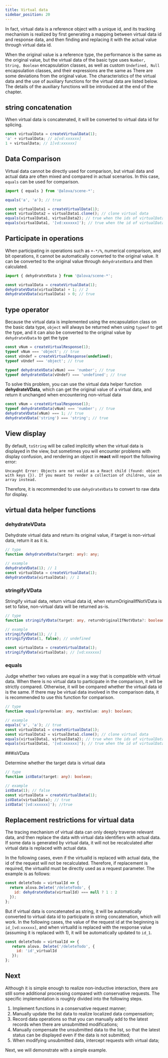 ```yaml
---
title: Virtual data
sidebar_position: 20
---
```


In fact, virtual data is a reference object with a unique id, and its tracking mechanism is realized by first generating a mapping between virtual data id and response data, and then finding and replacing it with the actual value through virtual data id.

When the original value is a reference type, the performance is the same as the original value, but the virtual data of the basic type uses `Number, String, Boolean` encapsulation classes, as well as custom `Undefined, Null` encapsulation classes, and their expressions are the same as There are some deviations from the original value. The characteristics of the virtual data and the use of auxiliary functions for the virtual data are listed below. The details of the auxiliary functions will be introduced at the end of the chapter.

## string concatenation

When virtual data is concatenated, it will be converted to virtual data id for splicing.

```javascript
const virtualData = createVirtualData(1);
'a' + virtualData; // a[vd:xxxxxx]
1 + virtualData; // 1[vd:xxxxxx]
```

## Data Comparison

Virtual data cannot be directly used for comparison, but virtual data and actual data are often mixed and compared in actual scenarios. In this case, `equals` can be used for comparison.

```javascript
import { equals } from '@alova/scene-*';

equals('a', 'a'); // true

const virtualData1 = createVirtualData(1);
const virtualData2 = virtualData1.clone(); // clone virtual data
equals(virtualData1, virtualData2); // true when the ids of virtualData1 and virtualData2 are the same
equals(virtualData1, '[vd:xxxxxx]'); // true when the id of virtualData1 is also [vd:xxxxxx]
```

## Participate in operations

When participating in operations such as `+-*/%`, numerical comparison, and bit operations, it cannot be automatically converted to the original value. It can be converted to the original value through `dehydrateVData` and then calculated.

```javascript
import { dehydrateVData } from '@alova/scene-*';

const virtualData = createVirtualData(1);
dehydrateVData(virtualData) + 1; // 2
dehydrateVData(virtualData) > 0; // true
```

## type operator

Because the virtual data is implemented using the encapsulation class on the basic data type, `object` will always be returned when using `typeof` to get the type, and it can also be converted to the original value by `dehydrateVData` to get the type

```javascript
const vNum = createVirtualResponse(1);
typeof vNum === 'object'; // true
const vUndef = createVirtualResponse(undefined);
typeof vUndef === 'object'; // true

typeof dehydrateVData(vNum) === 'number'; // true
typeof dehydrateVData(vUndef) === 'undefined'; // true
```

To solve this problem, you can use the virtual data helper function **dehydrateVData**, which can get the original value of a virtual data, and return it unchanged when encountering non-virtual data

```javascript
const vNum = createVirtualResponse(1);
typeof dehydrateVData(vNum) === 'number'; // true
dehydrateVData(vNum) === 1; // true
dehydrateVData('string') === 'string'; // true
```

## View display

By default, `toString` will be called implicitly when the virtual data is displayed in the view, but sometimes you will encounter problems with display confusion, and rendering an object in **react** will report the following error:

```
Uncaught Error: Objects are not valid as a React child (found: object with keys {}). If you meant to render a collection of children, use an array instead.
```

Therefore, it is recommended to use `dehydrateVData` to convert to raw data for display.

## virtual data helper functions

### dehydrateVData

Dehydrate virtual data and return its original value, if target is non-virtual data, return it as it is.

```typescript
// type
function dehydrateVData(target: any): any;

// example
dehydrateVData(1); // 1
const virtualData = createVirtualData(1);
dehydrateVData(virtualData); // 1
```

### stringifyVData

Stringify virtual data, return virtual data id, when returnOriginalIfNotVData is set to false, non-virtual data will be returned as-is.

```typescript
// type
function stringifyVData(target: any, returnOriginalIfNotVData?: boolean): any;

// example
stringifyVData(1); // 1
stringifyVData(1, false); // undefined

const virtualData = createVirtualData(1);
stringifyVData(virtualData); // [vd:xxxxxx]
```

### equals

Judge whether two values are equal in a way that is compatible with virtual data. When there is no virtual data to participate in the comparison, it will be strictly compared. Otherwise, it will be compared whether the virtual data id is the same. If there may be virtual data involved in the comparison data, it is recommended to use this function for comparison.

```typescript
// type
function equals(prevValue: any, nextValue: any): boolean;

// example
equals('a', 'a'); // true
const virtualData1 = createVirtualData(1);
const virtualData2 = virtualData1.clone(); // clone virtual data
equals(virtualData1, virtualData2); // true when the ids of virtualData1 and virtualData2 are the same
equals(virtualData1, '[vd:xxxxxx]'); // true when the id of virtualData1 is also [vd:xxxxxx]
```

###isVData

Determine whether the target data is virtual data

```typescript
// type
function isVData(target: any): boolean;

// example
isVData(1); // false
const virtualData = createVirtualData(1);
isVData(virtualData); // true
isVData('[vd:xxxxxx]'); //true
```

## Replacement restrictions for virtual data

The tracing mechanism of virtual data can only deeply traverse relevant data, and then replace the data with virtual data identifiers with actual data. If some data is generated by virtual data, it will not be recalculated after virtual data is replaced with actual data.

In the following cases, even if the virtualId is replaced with actual data, the id of the request will not be recalculated. Therefore, if replacement is required, the virtualId must be directly used as a request parameter. The example is as follows:

```javascript
const deleteTodo = virtualId => {
  return alova.Delete('/deleteTodo', {
    id: dehydrateVData(virtualId) === null ? 1 : 2
  });
};
```

But if virtual data is concatenated as string, it will be automatically converted to virtual data id to participate in string concatenation, which will work. In the following cases, the value of the request id at the beginning is `id_[vd:xxxxxx]`, and when virtualId is replaced with the response value (assuming it is replaced with 1), it will be automatically updated to `id_1`.

```javascript
const deleteTodo = virtualId => {
   return alova. Delete('/deleteTodo', {
     id: 'id'_virtualId
   });
};
```

## Next

Although it is simple enough to realize non-inductive interaction, there are still some additional processing compared with conservative requests. The specific implementation is roughly divided into the following steps.

1. Implement functions in a conservative request manner;
2. Manually update the list data to realize localized data compensation;
3. Record data operations so that you can manually add to the latest records when there are unsubmitted modifications;
4. Manually compensate the unsubmitted data to the list, so that the latest status can be displayed even if the data is not submitted;
5. When modifying unsubmitted data, intercept requests with virtual data;

Next, we will demonstrate with a simple example.
